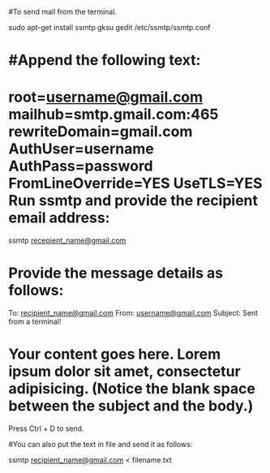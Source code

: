 
#To send mail from the terminal.


sudo apt-get install ssmtp
gksu gedit /etc/ssmtp/ssmtp.conf

#Append the following text:
============================
root=username@gmail.com
mailhub=smtp.gmail.com:465
rewriteDomain=gmail.com
AuthUser=username
AuthPass=password
FromLineOverride=YES
UseTLS=YES
Run ssmtp and provide the recipient email address:
============================

ssmtp recepient_name@gmail.com

Provide the message details as follows:
========================
To: recipient_name@gmail.com
From: username@gmail.com
Subject: Sent from a terminal!

Your content goes here. Lorem ipsum dolor sit amet, consectetur adipisicing.
(Notice the blank space between the subject and the body.)
========================

Press Ctrl + D to send.

#You can also put the text in file and send it as follows:

ssmtp recipient_name@gmail.com < filename.txt